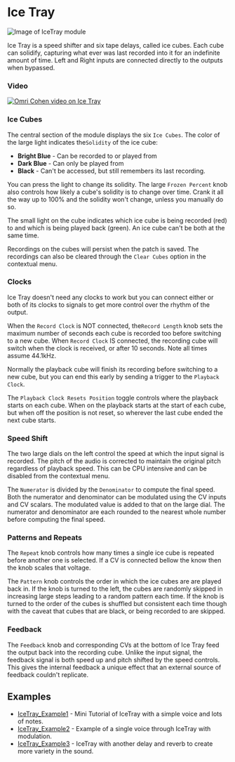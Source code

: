 # Ice Tray

![Image of IceTray module](../images/IceTray.png)

Ice Tray is a speed shifter and six tape delays, called ice cubes. Each cube can solidify, capturing what ever was last recorded into it for an indefinite amount of time. Left and Right inputs are connected directly to the outputs when bypassed.

### Video

[![Omri Cohen video on Ice Tray](http://img.youtube.com/vi/JJGFmtAUXNA/0.jpg)](http://www.youtube.com/watch?v=JJGFmtAUXNA "Video Manual")

### Ice Cubes

The central section of the module displays the six `Ice Cubes`. The color of the large light indicates the`Solidity` of the ice cube:

* **Bright Blue** - Can be recorded to or played from
* **Dark Blue** - Can only be played from
* **Black** - Can't be accessed, but still remembers its last recording.

You can press the light to change its solidity. The large `Frozen Percent` knob also controls how likely a cube's solidity is to change over time. Crank it all the way up to 100% and the solidity won't change, unless you manually do so. 

The small light on the cube indicates which ice cube is being recorded (red) to and which is being played back (green). An ice cube can't be both at the same time.

Recordings on the cubes will persist when the patch is saved. The recordings can also be cleared through the `Clear Cubes` option in the contextual menu.

### Clocks

Ice Tray doesn't need any clocks to work but you can connect either or both of its clocks to signals to get more control over the rhythm of the output.

When the `Record Clock` is NOT connected, the`Record Length` knob sets the maximum number of seconds each cube is recorded too before switching to a new cube. When `Record Clock` IS connected, the recording cube will switch when the clock is received, or after 10 seconds. Note all times assume 44.1kHz.

Normally the playback cube will finish its recording before switching to a new cube, but you can end this early by sending a trigger to the `Playback Clock`.

The `Playback Clock Resets Position` toggle controls where the playback starts on each cube. When on the playback starts at the start of each cube, but when off the position is not reset, so wherever the last cube ended the next cube starts.

### Speed Shift

The two large dials on the left control the speed at which the input signal is recorded. The pitch of the audio is corrected to maintain the original pitch regardless of playback speed. This can be CPU intensive and can be disabled from the contextual menu.

The `Numerator`  is divided by the `Denominator` to compute the final speed. Both the numerator and denominator can be modulated using the CV inputs and CV scalars. The modulated value is added to that on the large dial. The numerator and denominator are each rounded to the nearest whole number before computing the final speed.

### Patterns and Repeats

The `Repeat` knob controls how many times a single ice cube is repeated before another one is selected. If a CV is connected bellow the know then the knob scales that voltage.

The `Pattern` knob controls the order in which the ice cubes are are played back in. If the knob is turned to the left, the cubes are randomly skipped in increasing large steps leading to a random pattern each time. If the knob is turned to the order of the cubes is shuffled but consistent each time though with the caveat that cubes that are black, or being recorded to are skipped. 

### Feedback

The `Feedback` knob and corresponding CVs at the bottom of Ice Tray feed the output back into the recording cube. Unlike the input signal, the feedback signal is both speed up and pitch shifted by the speed controls. This gives the internal feedback a unique effect that an external source of feedback couldn't replicate.

## Examples
* [IceTray_Example1](../examples/IceTray/IceTray_Example1.vcv) - Mini Tutorial of IceTray with a simple voice and lots of notes.
* [IceTray_Example2](../examples/IceTray/IceTray_Example2.vcv) - Example of a single voice through IceTray with modulation.
* [IceTray_Example3](../examples/IceTray/IceTray_Example3.vcv) - IceTray with another delay and reverb to create more variety in the sound.